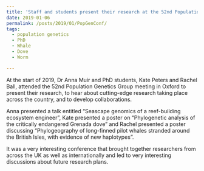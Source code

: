 ```yaml
---
title: 'Staff and students present their research at the 52nd Population Genetics Group conference.'
date: 2019-01-06
permalink: /posts/2019/01/PopGenConf/
tags:
  - population genetics
  - PhD
  - Whale
  - Dove
  - Worm

---
```


At the start of 2019, Dr Anna Muir and PhD students, Kate Peters and Rachel Ball, attended the 52nd Population Genetics Group meeting in Oxford to present their research, to hear about cutting-edge research taking place across the country, and to develop collaborations.

Anna presented a talk entitled “Seascape genomics of a reef-building ecosystem engineer”, Kate presented a poster on “Phylogenetic analysis of the critically endangered Grenada dove” and Rachel presented a poster discussing “Phylogeography of long-finned pilot whales stranded around the British Isles, with evidence of new haplotypes”.

It was a very interesting conference that brought together researchers from across the UK as well as internationally and led to very interesting discussions about future research plans. 
